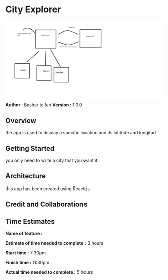 # City Explorer
![Request Response Cycle](./src/api.png)
**Author :** Bashar telfah 
**Version :** 1.0.0
## Overview
the app is used to display a specific location and its latitude and longitud
## Getting Started
you only need to write a city that you want it 

## Architecture
this app has been created using React.js
## Credit and Collaborations
## Time Estimates

**Name of feature :** 

**Estimate of time needed to complete :** 3 hours

**Start time :** 7:30pm

**Finish time :** 11:30pm

**Actual time needed to complete :** 5 hours